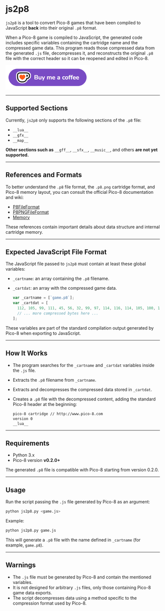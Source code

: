 # js2p8

`js2p8` is a tool to convert Pico-8 games that have been compiled to JavaScript **back** into their original `.p8` format.

When a Pico-8 game is compiled to JavaScript, the generated code includes specific variables containing the cartridge name and the compressed game data. This program reads those compressed data from the generated `.js` file, decompresses it, and reconstructs the original `.p8` file with the correct header so it can be reopened and edited in Pico-8.

[!["Buy Me A Coffee"](coffee.png)](https://ko-fi.com/lowlevel1989)

---

## Supported Sections

Currently, `js2p8` only supports the following sections of the `.p8` file:

* `__lua__`
* `__gfx__`
* `__map__`

**Other sections such as** `__gff__`, `__sfx__`, `__music__`, and others **are not yet supported.**

---

## References and Formats

To better understand the `.p8` file format, the `.p8.png` cartridge format, and Pico-8 memory layout, you can consult the official Pico-8 documentation and wiki:

* [P8FileFormat](https://pico-8.fandom.com/wiki/P8FileFormat)
* [P8PNGFileFormat](https://pico-8.fandom.com/wiki/P8PNGFileFormat)
* [Memory](https://pico-8.fandom.com/wiki/Memory)

These references contain important details about data structure and internal cartridge memory.

---

## Expected JavaScript File Format

The JavaScript file passed to `js2p8` must contain at least these global variables:

* `_cartname`: an array containing the `.p8` filename.
* `_cartdat`: an array with the compressed game data.

  ```js
  var _cartname = [`game.p8`];
  var _cartdat = [
    112, 105, 99, 111, 45, 56, 32, 99, 97, 114, 116, 114, 105, 100, 103, 101,
    // ... more compressed bytes here ...
  ];
  ```

These variables are part of the standard compilation output generated by Pico-8 when exporting to JavaScript.

---

## How It Works

* The program searches for the `_cartname` and `_cartdat` variables inside the `.js` file.
* Extracts the `.p8` filename from `_cartname`.
* Extracts and decompresses the compressed data stored in `_cartdat`.
* Creates a `.p8` file with the decompressed content, adding the standard Pico-8 header at the beginning:

  ```
  pico-8 cartridge // http://www.pico-8.com
  version 0
  __lua__
  ```

---

## Requirements

* Python 3.x
* Pico-8 version **v0.2.0+**

The generated `.p8` file is compatible with Pico-8 starting from version 0.2.0.

---

## Usage

Run the script passing the `.js` file generated by Pico-8 as an argument:

```bash
python js2p8.py <game.js>
```

Example:

```bash
python js2p8.py game.js
```

This will generate a `.p8` file with the name defined in `_cartname` (for example, `game.p8`).

---

## Warnings

* The `.js` file must be generated by Pico-8 and contain the mentioned variables.
* It is not designed for arbitrary `.js` files, only those containing Pico-8 game data exports.
* The script decompresses data using a method specific to the compression format used by Pico-8.
